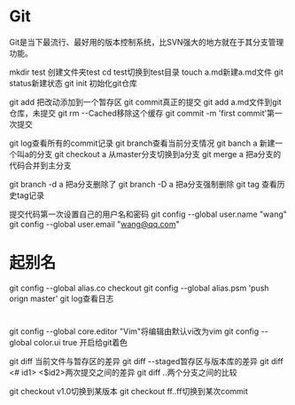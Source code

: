 # Git
Git是当下最流行、最好用的版本控制系统，比SVN强大的地方就在于其分支管理功能。

mkdir test 创建文件夹test 
cd test切换到test目录
touch a.md新建a.md文件
git status新建状态
git init 初始化git仓库

git add 把改动添加到一个暂存区
git commit真正的提交
git add a.md文件到git仓库，未提交
git rm --Cached移除这个缓存
git commit -m 'first commit'第一次提交

git log查看所有的commit记录
git branch查看当前分支情况
git banch a 新建一个叫a的分支
git checkout a 从master分支切换到a分支
git merge a 把a分支的代码合并到主分支


git branch -d a 把a分支删除了
git branch -D a 把a分支强制删除
git tag 查看历史tag记录

提交代码第一次设置自己的用户名和密码
git config --global user.name "wang"
git config --global user.email "wang@qq.com"
# 起别名
git config --global alias.co checkout
git config --global alias.psm 'push orign master'
git log查看日志

# 
git config --global core.editor "Vim"将编辑由默认vi改为vim
git config --global color.ui true 开启给git着色

git diff 当前文件与暂存区的差异
git diff --staged暂存区与版本库的差异
git diff <# id1> <$id2>两次提交之间的差异
git diff <branch1 >..<branch2>两个分支之间的比较

git checkout v1.0切换到某版本
git checkout ff..ff切换到某次commit











